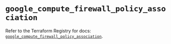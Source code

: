 # `google_compute_firewall_policy_association`

Refer to the Terraform Registry for docs: [`google_compute_firewall_policy_association`](https://registry.terraform.io/providers/hashicorp/google-beta/6.29.0/docs/resources/google_compute_firewall_policy_association).

